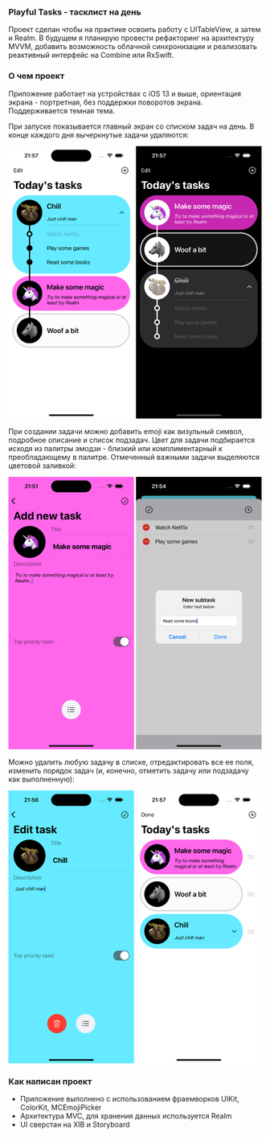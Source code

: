 ### Playful Tasks - тасклист на день

Проект сделан чтобы на практике освоить работу с UITableView, а затем и Realm.
В будущем я планирую провести рефакторинг на архитектуру MVVM, добавить возможность облачной синхронизации и реализовать реактивный интерфейс на Combine или RxSwift.

### О чем проект

Приложение работает на устройствах с iOS 13 и выше, ориентация экрана - портретная, без поддержки поворотов экрана. 
Поддерживается темная тема. 

При запуске показывается главный экран со списком задач на день. В конце каждого дня вычеркнутые задачи удаляются:

<img src="https://github.com/yakushef/EmojiSchedule/blob/28de79540b9194a434069d32e690f304dd563441/VisualScheduleApp/Screenshots/Simulator%20Screenshot%20-%20iPhone%2015%20Pro%20-%202023-12-16%20at%2021.57.55.png" width="250"> <img src="https://github.com/yakushef/EmojiSchedule/blob/e7fce54674fc01416dcf8d23571c76318556d200/VisualScheduleApp/Screenshots/Simulator%20Screenshot%20-%20iPhone%2015%20Pro%20-%202023-12-16%20at%2021.57.13.png" width="250">

При создании задачи можно добавить emoji как визульный символ, подробное описание и список подзадач. Цвет для задачи подбирается исходя из палитры эмодзи - близкий или комплиментарный к преобладающему в палитре. Отмеченный важными задачи выделяются цветовой заливкой: 

<img src="https://github.com/yakushef/EmojiSchedule/blob/e7fce54674fc01416dcf8d23571c76318556d200/VisualScheduleApp/Screenshots/Simulator%20Screenshot%20-%20iPhone%2015%20Pro%20-%202023-12-16%20at%2021.51.39.png" width="250"> <img src="https://github.com/yakushef/EmojiSchedule/blob/e7fce54674fc01416dcf8d23571c76318556d200/VisualScheduleApp/Screenshots/Simulator%20Screenshot%20-%20iPhone%2015%20Pro%20-%202023-12-16%20at%2021.54.58.png" width="250">

Можно удалить любую задачу в списке, отредактировать все ее поля, изменить порядок задач (и, конечно, отметить задачу или подзадачу как выполненную):

<img src="https://github.com/yakushef/EmojiSchedule/blob/e7fce54674fc01416dcf8d23571c76318556d200/VisualScheduleApp/Screenshots/Simulator%20Screenshot%20-%20iPhone%2015%20Pro%20-%202023-12-16%20at%2021.56.29.png" width="250"> <img src="https://github.com/yakushef/EmojiSchedule/blob/e7fce54674fc01416dcf8d23571c76318556d200/VisualScheduleApp/Screenshots/Simulator%20Screenshot%20-%20iPhone%2015%20Pro%20-%202023-12-16%20at%2021.57.25.png" width="250">

### Как написан проект
- Приложение выполнено с использованием фраемворков UIKit, ColorKit, MCEmojiPicker
- Архитектура MVC, для хранения данных используется Realm
- UI сверстан на XIB и Storyboard
